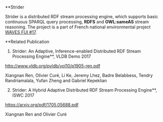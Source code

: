 **Strider

Strider is a distributed RDF stream processing engine, which supports basic continuous SPARQL query processing, **RDFS** and **OWL:sameAS** stream reasoning. The project is a part of French national environmental project [WAVES FUI #17](http://www.waves-rsp.org).

**Related Publication

1. Strider: An Adaptive, Inference-enabled Distributed RDF Stream Processing Engine**, VLDB Demo 2017

http://www.vldb.org/pvldb/vol10/p1905-ren.pdf

Xiangnan Ren, Olivier Curé, Li Ke, Jeremy Lhez, Badre Belabbess, Tendry Randriamalala, Yufan Zheng and Gabriel Kepeklian

2. Strider: A Hybrid Adaptive Distributed RDF Stream Processing Engine**, ISWC 2017

https://arxiv.org/pdf/1705.05688.pdf

Xiangnan Ren and Olivier Curé
